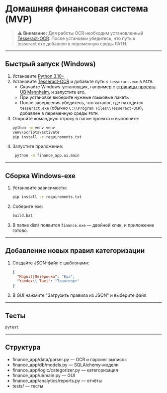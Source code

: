 # Домашняя финансовая система (MVP)

> ⚠️ **Внимание:** Для работы OCR необходим установленный [Tesseract-OCR](https://github.com/tesseract-ocr/tesseract). После установки убедитесь, что путь к tesseract.exe добавлен в переменную среды PATH.

---

## Быстрый запуск (Windows)

1. Установите [Python 3.10+](https://www.python.org/downloads/)
2. Установите [Tesseract-OCR](https://github.com/tesseract-ocr/tesseract) и добавьте путь к `tesseract.exe` в `PATH`.
   * Скачайте Windows-установщик, например с [страницы проекта UB Mannheim](https://github.com/UB-Mannheim/tesseract/wiki), и запустите его.
   * При установке выберите нужные языковые пакеты.
   * После завершения убедитесь, что каталог, где находится `tesseract.exe` (обычно `C:\\Program Files\\Tesseract-OCR`), добавлен в переменную среды `PATH`.
3. Откройте командную строку в папке проекта и выполните:
   ```bat
   python -m venv venv
   venv\Scripts\activate
   pip install -r requirements.txt
   ```
4. Запустите приложение:
    ```bat
     python -m finance_app.ui.main
    ```

---

## Сборка Windows-exe

1. Установите зависимости:
   ```bat
   pip install -r requirements.txt
   ```
2. Соберите exe:
   ```bat
   build.bat
   ```
3. В папке dist/ появится `finance.exe` — двойной клик, и приложение готово.

---

## Добавление новых правил категоризации

1. Создайте JSON-файл с шаблонами:
   ```json
   {
     "Magnit|Пятёрочка": "Еда",
     "Yandex\\.Taxi": "Транспорт"
   }
   ```
2. В GUI нажмите "Загрузить правила из JSON" и выберите файл.

---

## Тесты

```bat
pytest
```

---

## Структура
- finance_app/data/parser.py — OCR и парсинг выписок
- finance_app/db/models.py — SQLAlchemy-модели
- finance_app/logic/categorizer.py — категоризация
- finance_app/ui/main.py — GUI
- finance_app/analytics/reports.py — отчёты
- tests/ — тесты

